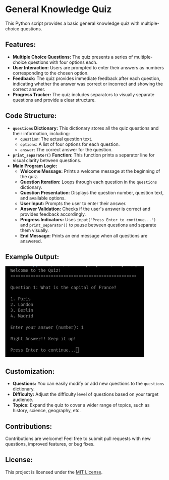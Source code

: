 # General Knowledge Quiz

This Python script provides a basic general knowledge quiz with multiple-choice questions. 

## Features:

- **Multiple Choice Questions:** The quiz presents a series of multiple-choice questions with four options each.
- **User Interaction:** Users are prompted to enter their answers as numbers corresponding to the chosen option.
- **Feedback:** The quiz provides immediate feedback after each question, indicating whether the answer was correct or incorrect and showing the correct answer.
- **Progress Tracker:** The quiz includes separators to visually separate questions and provide a clear structure.

## Code Structure:

- **`questions` Dictionary:** This dictionary stores all the quiz questions and their information, including:
    - `question`: The actual question text.
    - `options`: A list of four options for each question.
    - `answer`: The correct answer for the question.
- **`print_separator()` Function:** This function prints a separator line for visual clarity between questions.
- **Main Program Logic:**
    - **Welcome Message:** Prints a welcome message at the beginning of the quiz.
    - **Question Iteration:** Loops through each question in the `questions` dictionary.
    - **Question Presentation:** Displays the question number, question text, and available options.
    - **User Input:** Prompts the user to enter their answer.
    - **Answer Validation:** Checks if the user's answer is correct and provides feedback accordingly.
    - **Progress Indicators:** Uses `input("Press Enter to continue...")` and `print_separator()` to pause between questions and separate them visually.
    - **End Message:** Prints an end message when all questions are answered.

## Example Output:

![Example Image](example.png)

## Customization:

- **Questions:** You can easily modify or add new questions to the `questions` dictionary.
- **Difficulty:** Adjust the difficulty level of questions based on your target audience.
- **Topics:** Expand the quiz to cover a wider range of topics, such as history, science, geography, etc.

## Contributions:

Contributions are welcome! Feel free to submit pull requests with new questions, improved features, or bug fixes.

## License:

This project is licensed under the [MIT License](LICENSE).
